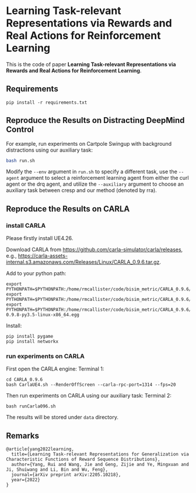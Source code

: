 # Learning Task-relevant Representations via Rewards and Real Actions for Reinforcement Learning


This is the code of paper **Learning Task-relevant Representations via Rewards and Real Actions for Reinforcement Learning**.


## Requirements

```
pip install -r requirements.txt
```

## Reproduce the Results on Distracting DeepMind Control

For example, run experiments on Cartpole Swingup with background distractions using our auxiliary task:

``` bash
bash run.sh
```

Modify the `--env` argument in `run.sh` to specify a different task, use the `--agent` argument to select a reinforcement learning agent from either the curl agent or the drq agent, and utilize the `--auxiliary` argument to choose an auxiliary task between cresp and our method (denoted by rra).

## Reproduce the Results on CARLA
### install CARLA
Please firstly install UE4.26.

Download CARLA from https://github.com/carla-simulator/carla/releases, e.g., https://carla-assets-internal.s3.amazonaws.com/Releases/Linux/CARLA_0.9.6.tar.gz.

Add to your python path:
```
export PYTHONPATH=$PYTHONPATH:/home/rmcallister/code/bisim_metric/CARLA_0.9.6/PythonAPI
export PYTHONPATH=$PYTHONPATH:/home/rmcallister/code/bisim_metric/CARLA_0.9.6/PythonAPI/carla
export PYTHONPATH=$PYTHONPATH:/home/rmcallister/code/bisim_metric/CARLA_0.9.6/PythonAPI/carla/dist/carla-0.9.8-py3.5-linux-x86_64.egg
```

Install:
```
pip install pygame
pip install networkx
```


### run experiments on CARLA
First open the CARLA engine:
Terminal 1:
```
cd CARLA_0.9.6
bash CarlaUE4.sh --RenderOffScreen --carla-rpc-port=1314 --fps=20
```

Then run experiments on CARLA using our auxiliary task:
Terminal 2:
```
bash runCarla096.sh
```

The results will be stored under `data` directory.



## Remarks

```
@article{yang2022learning,
  title={Learning Task-relevant Representations for Generalization via Characteristic Functions of Reward Sequence Distributions},
  author={Yang, Rui and Wang, Jie and Geng, Zijie and Ye, Mingxuan and Ji, Shuiwang and Li, Bin and Wu, Feng},
  journal={arXiv preprint arXiv:2205.10218},
  year={2022}
}
```

